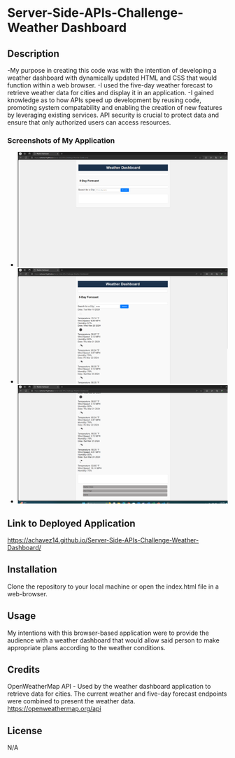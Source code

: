 # Server-Side-APIs-Challenge-Weather Dashboard

## Description

-My purpose in creating this code was with the intention of developing a weather dashboard with dynamically updated HTML and CSS that would function within a web browser.
-I used the five-day weather forecast to retrieve weather data for cities and display it in an application.
-I gained knowledge as to how APIs speed up development by reusing code, promoting system compatability and enabling the creation of new features by leveraging existing services. API security is crucial to protect data and ensure that only authorized users can access resources.

### Screenshots of My Application

- ![Screenshot_1](./assets/images/Screenshot_(1).png)
- ![Screenshot_2](./assets/images/Screenshot_(2).png)
- ![Screenshot_3](./assets/images/Screenshot_(3).png)

## Link to Deployed Application

https://achavez14.github.io/Server-Side-APIs-Challenge-Weather-Dashboard/

## Installation

Clone the repository to your local machine or open the index.html file in a web-browser.

## Usage

My intentions with this browser-based application were to provide the audience with a weather dashboard that would allow said person to make appropriate plans according to the weather conditions.

## Credits

OpenWeatherMap API - Used by the weather dashboard application to retrieve data for cities. The current weather and five-day forecast endpoints were combined to present the weather data.
https://openweathermap.org/api

## License

N/A